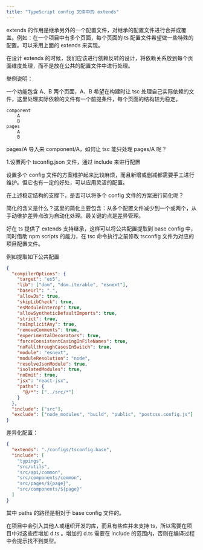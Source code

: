 ```yaml
---
title: "TypeScript config 文件中的 extends"
---
```


extends 的作用是继承另外的一个配置文件，对继承的配置文件进行合并或覆盖。例如：在一个项目中有多个页面，每个页面的 ts 配置文件希望做一些特殊的配置。可以采用上面的 extends 来实现。

在设计 extends 的时候，我们应该进行依赖反转的设计，将依赖关系放到每个页面维度处理，而不是放在公共的配置文件中进行处理。

举例说明：

一个功能包含 A、B 两个页面，A、B 希望在构建时让 tsc 处理自己实际依赖的文件，这里处理实际依赖的文件有一个前提条件，每个页面的结构较为稳定。

```tsx
component
    A
    B
pages
    A
    B
```

pages/A 导入来 component/A，如何让 tsc 能只处理 pages/A 呢？

1.设置两个 tsconfig.json 文件，通过 include 来进行配置

设置多个 config 文件的方案维护起来比较麻烦，而且新增或删减都需要手工进行维护。但它也有一定的好处，可以应用灵活的配置。

在上述稳定结构的支撑下，是否可以将多个 config 文件的方案进行简化呢？

简化的含义是什么？这里的简化主要包含：从多个配置文件减少到一个或两个，从手动维护差异点改为自动化处理。最关键的点是差异管理。

好在 ts 提供了 extends 支持继承，这样可以将公共配置提取到 base config 中，同时借助 npm scripts 的能力，在 tsc 命令执行之前修改 tsconfig 文件为对应的项目配置文件。

例如提取如下公共配置

```json
{
  "compilerOptions": {
    "target": "es5",
    "lib": ["dom", "dom.iterable", "esnext"],
    "baseUrl": ".",
    "allowJs": true,
    "skipLibCheck": true,
    "esModuleInterop": true,
    "allowSyntheticDefaultImports": true,
    "strict": true,
    "noImplicitAny": true,
    "removeComments": true,
    "experimentalDecorators": true,
    "forceConsistentCasingInFileNames": true,
    "noFallthroughCasesInSwitch": true,
    "module": "esnext",
    "moduleResolution": "node",
    "resolveJsonModule": true,
    "isolatedModules": true,
    "noEmit": true,
    "jsx": "react-jsx",
    "paths": {
      "@/*": ["../src/*"]
    }
  },
  "include": ["src"],
  "exclude": ["node_modules", "build", "public", "postcss.config.js"]
}
```

差异化配置：

```json
{
  "extends": "./configs/tsconfig.base",
  "include": [
    "typings",
    "src/utils",
    "src/api/common",
    "src/components/common",
    "src/pages/${page}",
    "src/components/${page}"
  ]
}
```

其中 paths 的路径是相对于 base config 文件的。

在项目中会引入其他人或组织开发的库，而且有些库并未支持 ts，所以需要在项目中对这些库增加 d.ts 。增加的 d.ts 需要在 include 的范围内，否则在编译过程中会提示找不到类型。